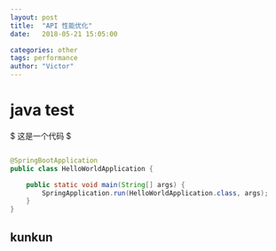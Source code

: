 ```yaml
---
layout: post
title:  "API 性能优化"
date:   2018-05-21 15:05:00

categories: other
tags: performance
author: "Victor"
---
```


# java test

$ 这是一个代码 $

``` java

@SpringBootApplication
public class HelloWorldApplication {

	public static void main(String[] args) {
		SpringApplication.run(HelloWorldApplication.class, args);
	}
}
```


## kunkun

